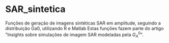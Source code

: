 # SAR_sintetica
Funções de geração de imagens sintéticas SAR em amplitude, seguindo a distribuição Ga0, utilizando R e Matlab
Estas funções fazem parte do artigo "Insights sobre simulações de imagem SAR modeladas pela $G_A^0$". 
